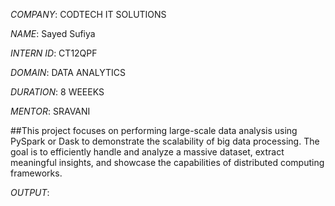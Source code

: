 

*COMPANY*: CODTECH IT SOLUTIONS

*NAME*: Sayed Sufiya

*INTERN ID*: CT12QPF

*DOMAIN*: DATA ANALYTICS

*DURATION*: 8 WEEEKS

*MENTOR*: SRAVANI

##This project focuses on performing large-scale data analysis using PySpark or Dask to demonstrate the scalability of big data processing. The goal is to efficiently handle and analyze a massive dataset, extract meaningful insights, and showcase the capabilities of distributed computing frameworks.

*OUTPUT*: 
